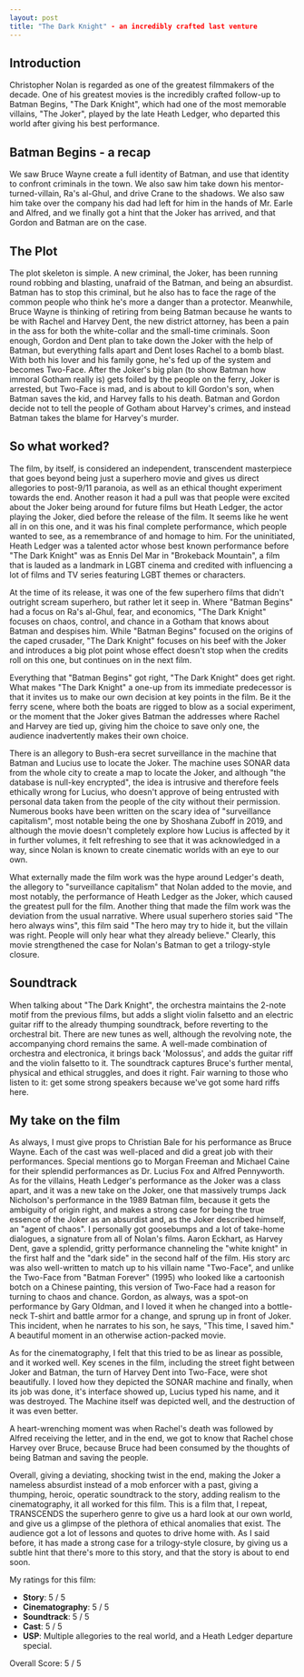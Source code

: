 ```yaml
---
layout: post
title: "The Dark Knight" - an incredibly crafted last venture
---
```


## Introduction

Christopher Nolan is regarded as one of the greatest filmmakers of the decade. One of his greatest movies is the incredibly crafted follow-up to Batman Begins, "The Dark Knight", which had one of the most memorable villains, "The Joker", played by the late Heath Ledger, who departed this world after giving his best performance.

## Batman Begins - a recap

We saw Bruce Wayne create a full identity of Batman, and use that identity to confront criminals in the town. We also saw him take down his mentor-turned-villain, Ra's al-Ghul, and drive Crane to the shadows. We also saw him take over the company his dad had left for him in the hands of Mr. Earle and Alfred, and we finally got a hint that the Joker has arrived, and that Gordon and Batman are on the case.

## The Plot

The plot skeleton is simple. A new criminal, the Joker, has been running round robbing and blasting, unafraid of the Batman, and being an absurdist. Batman has to stop this criminal, but he also has to face the rage of the common people who think he's more a danger than a protector. Meanwhile, Bruce Wayne is thinking of retiring from being Batman because he wants to be with Rachel and Harvey Dent, the new district attorney, has been a pain in the ass for both the white-collar and the small-time criminals. Soon enough, Gordon and Dent plan to take down the Joker with the help of Batman, but everything falls apart and Dent loses Rachel to a bomb blast. With both his lover and his family gone, he's fed up of the system and becomes Two-Face. After the Joker's big plan (to show Batman how immoral Gotham really is) gets foiled by the people on the ferry, Joker is arrested, but Two-Face is mad, and is about to kill Gordon's son, when Batman saves the kid, and Harvey falls to his death. Batman and Gordon decide not to tell the people of Gotham about Harvey's crimes, and instead Batman takes the blame for Harvey's murder.

## So what worked?

The film, by itself, is considered an independent, transcendent masterpiece that goes beyond being just a superhero movie and gives us direct allegories to post-9/11 paranoia, as well as an ethical thought experiment towards the end. Another reason it had a pull was that people were excited about the Joker being around for future films but Heath Ledger, the actor playing the Joker, died before the release of the film. It seems like he went all in on this one, and it was his final complete performance, which people wanted to see, as a remembrance of and homage to him. For the uninitiated, Heath Ledger was a talented actor whose best known performance before "The Dark Knight" was as Ennis Del Mar in "Brokeback Mountain", a film that is lauded as a landmark in LGBT cinema and credited with influencing a lot of films and TV series featuring LGBT themes or characters.

At the time of its release, it was one of the few superhero films that didn't outright scream superhero, but rather let it seep in. Where "Batman Begins" had a focus on Ra's al-Ghul, fear, and economics, "The Dark Knight" focuses on chaos, control, and chance in a Gotham that knows about Batman and despises him. While "Batman Begins" focused on the origins of the caped crusader, "The Dark Knight" focuses on his beef with the Joker and introduces a big plot point whose effect doesn't stop when the credits roll on this one, but continues on in the next film.

Everything that "Batman Begins" got right, "The Dark Knight" does get right. What makes "The Dark Knight" a one-up from its immediate predecessor is that it invites us to make our own decision at key points in the film. Be it the ferry scene, where both the boats are rigged to blow as a social experiment, or the moment that the Joker gives Batman the addresses where Rachel and Harvey are tied up, giving him the choice to save only one, the audience inadvertently makes their own choice.

There is an allegory to Bush-era secret surveillance in the machine that Batman and Lucius use to locate the Joker. The machine uses SONAR data from the whole city to create a map to locate the Joker, and although "the database is null-key encrypted", the idea is intrusive and therefore feels ethically wrong for Lucius, who doesn't approve of being entrusted with personal data taken from the people of the city without their permission. Numerous books have been written on the scary idea of "surveillance capitalism", most notable being the one by Shoshana Zuboff in 2019, and although the movie doesn't completely explore how Lucius is affected by it in further volumes, it felt refreshing to see that it was acknowledged in a way, since Nolan is known to create cinematic worlds with an eye to our own.

What externally made the film work was the hype around Ledger's death, the allegory to "surveillance capitalism" that Nolan added to the movie, and most notably, the performance of Heath Ledger as the Joker, which caused the greatest pull for the film. Another thing that made the film work was the deviation from the usual narrative. Where usual superhero stories said "The hero always wins", this film said "The hero may try to hide it, but the villain was right. People will only hear what they already believe." Clearly, this movie strengthened the case for Nolan's Batman to get a trilogy-style closure.

## Soundtrack

When talking about "The Dark Knight", the orchestra maintains the 2-note motif from the previous films, but adds a slight violin falsetto and an electric guitar riff to the already thumping soundtrack, before reverting to the orchestral bit. There are new tunes as well, although the revolving note, the accompanying chord remains the same. A well-made combination of orchestra and electronica, it brings back 'Molossus', and adds the guitar riff and the violin falsetto to it. The soundtrack captures Bruce's further mental, physical and ethical struggles, and does it right. Fair warning to those who listen to it: get some strong speakers because we've got some hard riffs here.

## My take on the film

As always, I must give props to Christian Bale for his performance as Bruce Wayne. Each of the cast was well-placed and did a great job with their performances. Special mentions go to Morgan Freeman and Michael Caine for their splendid performances as Dr. Lucius Fox and Alfred Pennyworth. As for the villains, Heath Ledger's performance as the Joker was a class apart, and it was a new take on the Joker, one that massively trumps Jack Nicholson's performance in the 1989 Batman film, because it gets the ambiguity of origin right, and makes a strong case for being the true essence of the Joker as an absurdist and, as the Joker described himself, an "agent of chaos". I personally got goosebumps and a lot of take-home dialogues, a signature from all of Nolan's films. Aaron Eckhart, as Harvey Dent, gave a splendid, gritty performance channeling the "white knight" in the first half and the "dark side" in the second half of the film. His story arc was also well-written to match up to his villain name "Two-Face", and unlike the Two-Face from "Batman Forever" (1995) who looked like a cartoonish botch on a Chinese painting, this version of Two-Face had a reason for turning to chaos and chance. Gordon, as always, was a spot-on performance by Gary Oldman, and I loved it when he changed into a bottle-neck T-shirt and battle armor for a change, and sprung up in front of Joker. This incident, when he narrates to his son, he says, "This time, I saved him." A beautiful moment in an otherwise action-packed movie.

As for the cinematography, I felt that this tried to be as linear as possible, and it worked well. Key scenes in the film, including the street fight between Joker and Batman, the turn of Harvey Dent into Two-Face, were shot beautifully. I loved how they depicted the SONAR machine and finally, when its job was done, it's interface showed up, Lucius typed his name, and it was destroyed. The Machine itself was depicted well, and the destruction of it was even better.

A heart-wrenching moment was when Rachel's death was followed by Alfred receiving the letter, and in the end, we got to know that Rachel chose Harvey over Bruce, because Bruce had been consumed by the thoughts of being Batman and saving the people.

Overall, giving a deviating, shocking twist in the end, making the Joker a nameless absurdist instead of a mob enforcer with a past, giving a thumping, heroic, operatic soundtrack to the story, adding realism to the cinematography, it all worked for this film. This is a film that, I repeat, TRANSCENDS the superhero genre to give us a hard look at our own world, and give us a glimpse of the plethora of ethical anomalies that exist. The audience got a lot of lessons and quotes to drive home with. As I said before, it has made a strong case for a trilogy-style closure, by giving us a subtle hint that there's more to this story, and that the story is about to end soon.

My ratings for this film:
- **Story**: 5 / 5
- **Cinematography**: 5 / 5
- **Soundtrack**: 5 / 5
- **Cast**: 5 / 5
- **USP**: Multiple allegories to the real world, and a Heath Ledger departure special.

Overall Score: 5 / 5
